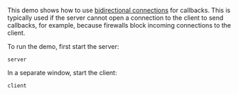 This demo shows how to use [bidirectional connections][1] for callbacks.
This is typically used if the server cannot open a connection to the
client to send callbacks, for example, because firewalls block
incoming connections to the client.

To run the demo, first start the server:

```
server
```

In a separate window, start the client:

```
client
```

[1]: https://doc.zeroc.com/ice/3.7/client-server-features/connection-management/bidirectional-connections
